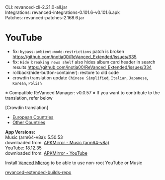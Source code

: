 CLI: revanced-cli-2.21.0-all.jar  
Integrations: revanced-integrations-0.101.6-v0.101.6.apk  
Patches: revanced-patches-2.168.6.jar  

YouTube
==
- fix: `bypass-ambient-mode-restrictions` patch is broken https://github.com/inotia00/ReVanced_Extended/issues/635
- fix: `Hide breaking news shelf` also hides album card header in search results https://github.com/inotia00/ReVanced_Extended/issues/334
- rollback(hide-button-container): restore to old code
- crowdin translation update
`Chinese Simplified`, `Italian`, `Japanese`, `Korean`, `Polish`


※ Compatible ReVanced Manager: v0.0.57
※ If you want to contribute to the translation, refer below

[Crowdin translation]
- [European Countries](https://crowdin.com/project/revancedextendedeu)
- [Other Countries](https://crowdin.com/project/revancedextended)
  
**App Versions:**  
Music (arm64-v8a): 5.50.53  
downloaded from: [APKMirror - Music (arm64-v8a)](https://www.apkmirror.com/apk/google-inc/youtube-music/youtube-music-5-50-53-release/youtube-music-5-50-53-4-android-apk-download/)  
YouTube: 18.12.35  
downloaded from: [APKMirror - YouTube](https://www.apkmirror.com/apk/google-inc/youtube/youtube-18-12-35-release/youtube-18-12-35-android-apk-download/)  

Install [Vanced Microg](https://github.com/inotia00/VancedMicroG/releases) to be able to use non-root YouTube or Music  

[revanced-extended-builds-repo](https://github.com/E85Addict/revanced-extended-builds)  
